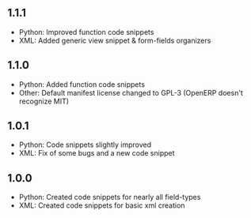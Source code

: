 ## 1.1.1
+ Python: Improved function code snippets
+ XML: Added generic view snippet & form-fields organizers

## 1.1.0
+ Python: Added function code snippets
+ Other: Default manifest license changed to GPL-3 (OpenERP doesn't recognize MIT)

## 1.0.1
+ Python: Code snippets slightly improved
+ XML: Fix of some bugs and a new code snippet

## 1.0.0
+ Python: Created code snippets for nearly all field-types
+ XML: Created code snippets for basic xml creation